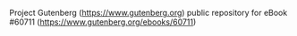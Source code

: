 Project Gutenberg (https://www.gutenberg.org) public repository for
eBook #60711 (https://www.gutenberg.org/ebooks/60711)
